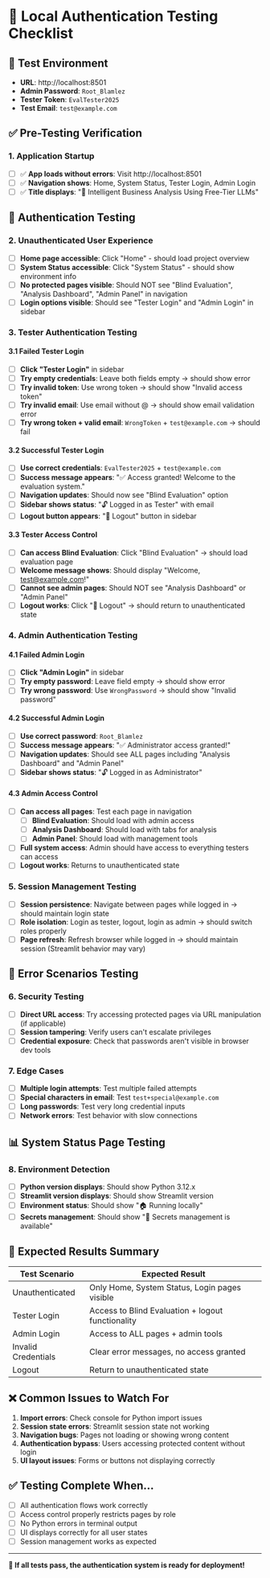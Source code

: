 # 🧪 Local Authentication Testing Checklist

## 🎯 Test Environment
- **URL**: http://localhost:8501
- **Admin Password**: `Root_Blamlez`
- **Tester Token**: `EvalTester2025`
- **Test Email**: `test@example.com`

## ✅ Pre-Testing Verification

### 1. Application Startup
- [ ] ✅ **App loads without errors**: Visit http://localhost:8501
- [ ] ✅ **Navigation shows**: Home, System Status, Tester Login, Admin Login
- [ ] ✅ **Title displays**: "🤖 Intelligent Business Analysis Using Free-Tier LLMs"

## 🔐 Authentication Testing

### 2. Unauthenticated User Experience
- [ ] **Home page accessible**: Click "Home" - should load project overview
- [ ] **System Status accessible**: Click "System Status" - should show environment info
- [ ] **No protected pages visible**: Should NOT see "Blind Evaluation", "Analysis Dashboard", "Admin Panel" in navigation
- [ ] **Login options visible**: Should see "Tester Login" and "Admin Login" in sidebar

### 3. Tester Authentication Testing

#### 3.1 Failed Tester Login
- [ ] **Click "Tester Login"** in sidebar
- [ ] **Try empty credentials**: Leave both fields empty → should show error
- [ ] **Try invalid token**: Use wrong token → should show "Invalid access token"
- [ ] **Try invalid email**: Use email without @ → should show email validation error
- [ ] **Try wrong token + valid email**: `WrongToken` + `test@example.com` → should fail

#### 3.2 Successful Tester Login
- [ ] **Use correct credentials**: `EvalTester2025` + `test@example.com`
- [ ] **Success message appears**: "✅ Access granted! Welcome to the evaluation system."
- [ ] **Navigation updates**: Should now see "Blind Evaluation" option
- [ ] **Sidebar shows status**: "🔓 Logged in as Tester" with email
- [ ] **Logout button appears**: "🚪 Logout" button in sidebar

#### 3.3 Tester Access Control
- [ ] **Can access Blind Evaluation**: Click "Blind Evaluation" → should load evaluation page
- [ ] **Welcome message shows**: Should display "Welcome, test@example.com!"
- [ ] **Cannot see admin pages**: Should NOT see "Analysis Dashboard" or "Admin Panel"
- [ ] **Logout works**: Click "🚪 Logout" → should return to unauthenticated state

### 4. Admin Authentication Testing

#### 4.1 Failed Admin Login
- [ ] **Click "Admin Login"** in sidebar
- [ ] **Try empty password**: Leave field empty → should show error
- [ ] **Try wrong password**: Use `WrongPassword` → should show "Invalid password"

#### 4.2 Successful Admin Login
- [ ] **Use correct password**: `Root_Blamlez`
- [ ] **Success message appears**: "✅ Administrator access granted!"
- [ ] **Navigation updates**: Should see ALL pages including "Analysis Dashboard" and "Admin Panel"
- [ ] **Sidebar shows status**: "🔓 Logged in as Administrator"

#### 4.3 Admin Access Control
- [ ] **Can access all pages**: Test each page in navigation
  - [ ] **Blind Evaluation**: Should load with admin access
  - [ ] **Analysis Dashboard**: Should load with tabs for analysis
  - [ ] **Admin Panel**: Should load with management tools
- [ ] **Full system access**: Admin should have access to everything testers can access
- [ ] **Logout works**: Returns to unauthenticated state

### 5. Session Management Testing
- [ ] **Session persistence**: Navigate between pages while logged in → should maintain login state
- [ ] **Role isolation**: Login as tester, logout, login as admin → should switch roles properly
- [ ] **Page refresh**: Refresh browser while logged in → should maintain session (Streamlit behavior may vary)

## 🚨 Error Scenarios Testing

### 6. Security Testing
- [ ] **Direct URL access**: Try accessing protected pages via URL manipulation (if applicable)
- [ ] **Session tampering**: Verify users can't escalate privileges
- [ ] **Credential exposure**: Check that passwords aren't visible in browser dev tools

### 7. Edge Cases
- [ ] **Multiple login attempts**: Test multiple failed attempts
- [ ] **Special characters in email**: Test `test+special@example.com`
- [ ] **Long passwords**: Test very long credential inputs
- [ ] **Network errors**: Test behavior with slow connections

## 📊 System Status Page Testing

### 8. Environment Detection
- [ ] **Python version displays**: Should show Python 3.12.x
- [ ] **Streamlit version displays**: Should show Streamlit version
- [ ] **Environment status**: Should show "🏠 Running locally"
- [ ] **Secrets management**: Should show "🔧 Secrets management is available"

## 🎯 Expected Results Summary

| Test Scenario | Expected Result |
|---------------|----------------|
| Unauthenticated | Only Home, System Status, Login pages visible |
| Tester Login | Access to Blind Evaluation + logout functionality |
| Admin Login | Access to ALL pages + admin tools |
| Invalid Credentials | Clear error messages, no access granted |
| Logout | Return to unauthenticated state |

## ❌ Common Issues to Watch For

1. **Import errors**: Check console for Python import issues
2. **Session state errors**: Streamlit session state not working
3. **Navigation bugs**: Pages not loading or showing wrong content
4. **Authentication bypass**: Users accessing protected content without login
5. **UI layout issues**: Forms or buttons not displaying correctly

## ✅ Testing Complete When...

- [ ] All authentication flows work correctly
- [ ] Access control properly restricts pages by role
- [ ] No Python errors in terminal output
- [ ] UI displays correctly for all user states
- [ ] Session management works as expected

---

**🎉 If all tests pass, the authentication system is ready for deployment!** 